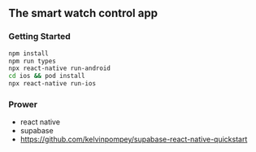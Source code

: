 ## The smart watch control app


### Getting Started

```bash
npm install
npm run types
npx react-native run-android
cd ios && pod install
npx react-native run-ios
```

### Prower

- react native
- supabase
- https://github.com/kelvinpompey/supabase-react-native-quickstart